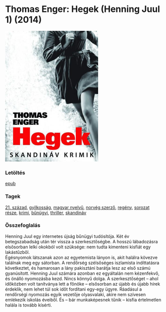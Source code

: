 # <a name="id_617">Thomas Enger: Hegek (Henning Juul 1) (2014)</a>
<img src="https://github.com/BercziSandor/calibre_lib/raw/main/libs/main/Thomas%20Enger/Hegek%20%28617%29/cover.jpg" alt="cover" width="300"/>

### Letöltés
[epub](https://github.com/BercziSandor/calibre_lib/raw/main/libs/main/Thomas%20Enger/Hegek%20%28617%29/Hegek%20-%20Thomas%20Enger.epub)

### Tagek
[21. század](https://github.com/berczisandor/calibre_lib/libs/main/blob/main/_tags/21.%20sz%c3%a1zad.md), [gyilkosság](https://github.com/berczisandor/calibre_lib/libs/main/blob/main/_tags/gyilkoss%c3%a1g.md), [magyar nyelvű](https://github.com/berczisandor/calibre_lib/libs/main/blob/main/_tags/magyar%20nyelv%c5%b1.md), [norvég szerző](https://github.com/berczisandor/calibre_lib/libs/main/blob/main/_tags/norv%c3%a9g%20szerz%c5%91.md), [regény](https://github.com/berczisandor/calibre_lib/libs/main/blob/main/_tags/reg%c3%a9ny.md), [sorozat része](https://github.com/berczisandor/calibre_lib/libs/main/blob/main/_tags/sorozat%20r%c3%a9sze.md), [krimi](https://github.com/berczisandor/calibre_lib/libs/main/blob/main/_tags/krimi.md), [bűnügyi](https://github.com/berczisandor/calibre_lib/libs/main/blob/main/_tags/b%c5%b1n%c3%bcgyi.md), [thriller](https://github.com/berczisandor/calibre_lib/libs/main/blob/main/_tags/thriller.md), [skandináv](https://github.com/berczisandor/calibre_lib/libs/main/blob/main/_tags/skandin%c3%a1v.md)

### Összefoglalás
<div>
<p>Henning Juul egy internetes újság bűnügyi tudósítója. Két év betegszabadság után tér vissza a szerkesztőségbe. A hosszú lábadozásra elsősorban lelki okokból volt szüksége: nem tudta kimenteni kisfiát egy lakástűzből.<br>Égésnyomok látszanak azon az egyetemista lányon is, akit halálra kövezve találnak meg egy sátorban. A rendőrség szélsőséges iszlamista indíttatásra következtet, és hamarosan a lány pakisztáni barátja lesz az első számú gyanúsított. Henning Juul számára azonban ez egyáltalán nem kézenfekvő, és önálló nyomozásba kezd. Nincs könnyű dolga. A szerkesztőséget – ahol időközben volt tanítványa lett a főnöke – elsősorban az újabb és újabb hírek érdeklik, nem lehet túl sok időt fordítani egy-egy ügyre. Ráadásul a rendőrségi nyomozás egyik vezetője olyasvalaki, akire nem szívesen emlékezik iskolás éveiből. És – bár munkaképesnek tűnik – kisfia értelmetlen halála is tovább kísérti.</p></div>


